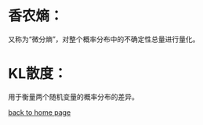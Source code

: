 # 香农熵：
又称为“微分熵”，对整个概率分布中的不确定性总量进行量化。
# KL散度：
用于衡量两个随机变量的概率分布的差异。

<!--supper link, back to home page-->
[^_^]: # (supper link, back to home page)
[back to home page](./..)
